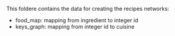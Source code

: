 This foldere contains the data for creating the recipes networks:

+ food_map: mapping from ingredient to integer id
+ keys_graph: mapping from integer id to cuisine
